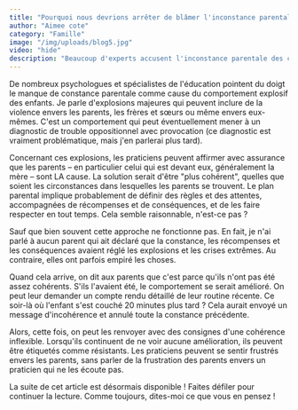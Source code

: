 ```yaml
---
title: "Pourquoi nous devrions arrêter de blâmer l'inconstance parentale pour ces crises spectaculaires"
author: "Aimee cote"
category: "Famille"
image: "/img/uploads/blog5.jpg"
video: "hide"
description: "Beaucoup d'experts accusent l'inconstance parentale des crises explosives, pourtant une cohérence stricte échoue souvent et peut aggraver ces explosions."
---
```

<p>De nombreux psychologues et spécialistes de l'éducation pointent du doigt le manque de constance parentale comme cause du comportement explosif des enfants. Je parle d'explosions majeures qui peuvent inclure de la violence envers les parents, les frères et sœurs ou même envers eux-mêmes. C'est un comportement qui peut éventuellement mener à un diagnostic de trouble oppositionnel avec provocation (ce diagnostic est vraiment problématique, mais j'en parlerai plus tard).&nbsp;</p><p>Concernant ces explosions, les praticiens peuvent affirmer avec assurance que les parents – en particulier celui qui est devant eux, généralement la mère – sont LA cause. La solution serait d'être "plus cohérent", quelles que soient les circonstances dans lesquelles les parents se trouvent. Le plan parental implique probablement de définir des règles et des attentes, accompagnées de récompenses et de conséquences, et de les faire respecter en tout temps. Cela semble raisonnable, n'est-ce pas&nbsp;?</p><p>Sauf que bien souvent cette approche ne fonctionne pas. En fait, je n'ai parlé à aucun parent qui ait déclaré que la constance, les récompenses et les conséquences avaient réglé les explosions et les crises extrêmes. Au contraire, elles ont parfois empiré les choses.&nbsp;</p><p>Quand cela arrive, on dit aux parents que c'est parce qu'ils n'ont pas été assez cohérents. S'ils l'avaient été, le comportement se serait amélioré. On peut leur demander un compte rendu détaillé de leur routine récente. Ce soir-là où l'enfant s'est couché 20 minutes plus tard&nbsp;? Cela aurait envoyé un message d'incohérence et annulé toute la constance précédente.&nbsp;</p><p>Alors, cette fois, on peut les renvoyer avec des consignes d'une cohérence inflexible. Lorsqu'ils continuent de ne voir aucune amélioration, ils peuvent être étiquetés comme résistants. Les praticiens peuvent se sentir frustrés envers les parents, sans parler de la frustration des parents envers un praticien qui ne les écoute pas.&nbsp;</p><p>La suite de cet article est désormais disponible&nbsp;! Faites défiler pour continuer la lecture. Comme toujours, dites-moi ce que vous en pensez&nbsp;!</p>
